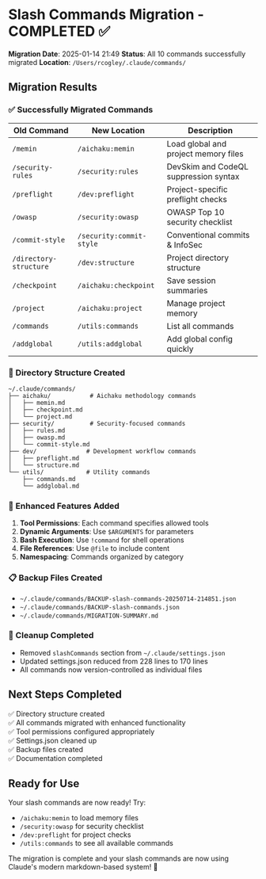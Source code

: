 # Slash Commands Migration - COMPLETED ✅

**Migration Date**: 2025-01-14 21:49 **Status**: All 10 commands successfully
migrated **Location**: `/Users/rcogley/.claude/commands/`

## Migration Results

### ✅ Successfully Migrated Commands

| Old Command            | New Location             | Description                           |
| ---------------------- | ------------------------ | ------------------------------------- |
| `/memin`               | `/aichaku:memin`         | Load global and project memory files  |
| `/security-rules`      | `/security:rules`        | DevSkim and CodeQL suppression syntax |
| `/preflight`           | `/dev:preflight`         | Project-specific preflight checks     |
| `/owasp`               | `/security:owasp`        | OWASP Top 10 security checklist       |
| `/commit-style`        | `/security:commit-style` | Conventional commits & InfoSec        |
| `/directory-structure` | `/dev:structure`         | Project directory structure           |
| `/checkpoint`          | `/aichaku:checkpoint`    | Save session summaries                |
| `/project`             | `/aichaku:project`       | Manage project memory                 |
| `/commands`            | `/utils:commands`        | List all commands                     |
| `/addglobal`           | `/utils:addglobal`       | Add global config quickly             |

### 📁 Directory Structure Created

```
~/.claude/commands/
├── aichaku/           # Aichaku methodology commands
│   ├── memin.md
│   ├── checkpoint.md
│   └── project.md
├── security/          # Security-focused commands
│   ├── rules.md
│   ├── owasp.md
│   └── commit-style.md
├── dev/              # Development workflow commands
│   ├── preflight.md
│   └── structure.md
└── utils/            # Utility commands
    ├── commands.md
    └── addglobal.md
```

### 🔧 Enhanced Features Added

1. **Tool Permissions**: Each command specifies allowed tools
2. **Dynamic Arguments**: Use `$ARGUMENTS` for parameters
3. **Bash Execution**: Use `!command` for shell operations
4. **File References**: Use `@file` to include content
5. **Namespacing**: Commands organized by category

### 📋 Backup Files Created

- `~/.claude/commands/BACKUP-slash-commands-20250714-214851.json`
- `~/.claude/commands/BACKUP-slash-commands.json`
- `~/.claude/commands/MIGRATION-SUMMARY.md`

### 🧹 Cleanup Completed

- Removed `slashCommands` section from `~/.claude/settings.json`
- Updated settings.json reduced from 228 lines to 170 lines
- All commands now version-controlled as individual files

## Next Steps Completed

✅ Directory structure created\
✅ All commands migrated with enhanced functionality\
✅ Tool permissions configured appropriately\
✅ Settings.json cleaned up\
✅ Backup files created\
✅ Documentation completed

## Ready for Use

Your slash commands are now ready! Try:

- `/aichaku:memin` to load memory files
- `/security:owasp` for security checklist
- `/dev:preflight` for project checks
- `/utils:commands` to see all available commands

The migration is complete and your slash commands are now using Claude's modern
markdown-based system! 🎉
